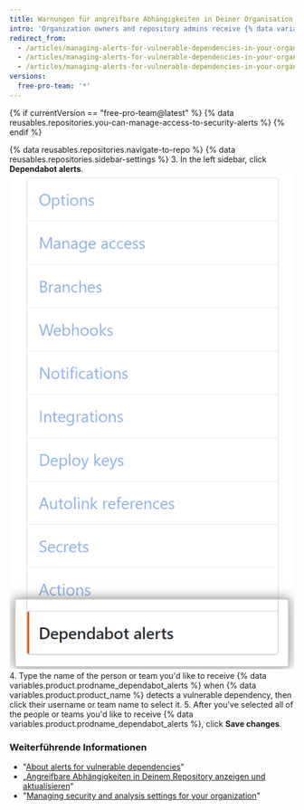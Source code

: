 ```yaml
---
title: Warnungen für angreifbare Abhängigkeiten in Deiner Organisation verwalten
intro: 'Organization owners and repository admins receive {% data variables.product.prodname_dependabot_alerts %} when we detect a vulnerable dependency in an organization''''s repository. You can specify additional organization members or teams with write access to also receive alerts for vulnerable dependencies.'
redirect_from:
  - /articles/managing-alerts-for-vulnerable-dependencies-in-your-organization-s-repositories/
  - /articles/managing-alerts-for-vulnerable-dependencies-in-your-organizations-repositories/
  - /articles/managing-alerts-for-vulnerable-dependencies-in-your-organization
versions:
  free-pro-team: '*'
---
```


{% if currentVersion == "free-pro-team@latest" %}
{% data reusables.repositories.you-can-manage-access-to-security-alerts %}
{% endif %}

{% data reusables.repositories.navigate-to-repo %}
{% data reusables.repositories.sidebar-settings %}
3. In the left sidebar, click **Dependabot alerts**. ![Dependabot alerts tab in the settings sidebar](/assets/images/help/settings/settings-sidebar-dependabot-alerts.png)
4. Type the name of the person or team you'd like to receive {% data variables.product.prodname_dependabot_alerts %} when {% data variables.product.product_name %} detects a vulnerable dependency, then click their username or team name to select it.
5. After you've selected all of the people or teams you'd like to receive {% data variables.product.prodname_dependabot_alerts %}, click **Save changes**.

### Weiterführende Informationen

- "[About alerts for vulnerable dependencies](/github/managing-security-vulnerabilities/about-alerts-for-vulnerable-dependencies)"
- „[Angreifbare Abhängigkeiten in Deinem Repository anzeigen und aktualisieren](/articles/viewing-and-updating-vulnerable-dependencies-in-your-repository)“
- "[Managing security and analysis settings for your organization](/github/setting-up-and-managing-organizations-and-teams/managing-security-and-analysis-settings-for-your-organization)"

